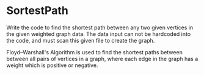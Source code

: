 # SortestPath

Write the code to find the shortest path between any two given vertices in the given weighted graph data. The data input can not be hardcoded into the code, and must scan this given file to create the graph.

Floyd–Warshall's Algorithm is used to find the shortest paths between between all pairs of vertices in a graph, where each edge in the graph has a weight which is positive or negative.